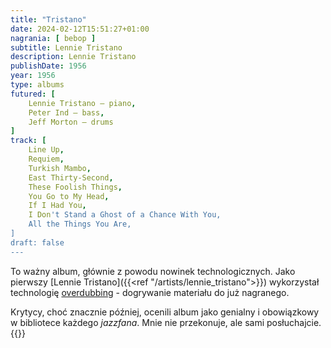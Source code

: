 ```yaml
---
title: "Tristano"
date: 2024-02-12T15:51:27+01:00
nagrania: [ bebop ]
subtitle: Lennie Tristano
description: Lennie Tristano
publishDate: 1956
year: 1956
type: albums
futured: [
    Lennie Tristano – piano,
    Peter Ind – bass,
    Jeff Morton – drums
]
track: [
    Line Up,
    Requiem,
    Turkish Mambo,
    East Thirty-Second,
    These Foolish Things,
    You Go to My Head,
    If I Had You,
    I Don't Stand a Ghost of a Chance With You,
    All the Things You Are,
]
draft: false
---
```

To ważny album, głównie z powodu nowinek technologicznych. Jako pierwszy [Lennie Tristano]({{<ref "/artists/lennie_tristano">}}) wykorzystał technologię [overdubbing](https://pl.wikipedia.org/wiki/Overdubbing) - dogrywanie materiału do już nagranego.

Krytycy, choć znacznie później, ocenili album jako genialny i obowiązkowy w bibliotece każdego *jazzfana*. Mnie nie przekonuje, ale sami posłuchajcie.
{{<youtube-playlist id="OLAK5uy_l64n0ejiRhQ7nbn6dXOJNFpTSI8_-5lqM">}}